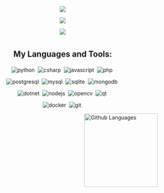 <p align="center">
  <img src="https://capsule-render.vercel.app/api?type=waving&color=gradient&height=256&section=header&text=Hello%20World!&fontSize=75&animation=fadeIn&fontAlignY=38&desc=Welcome%20to%20my%20GitHub%20profile!&descAlignY=51&descAlign=62" />
</p>

<p align="center">
  <img src="https://github.com/user-attachments/assets/ec340aee-10d9-4765-b671-dd5acaae77f4" />
</p>

<p align="center">
  <img src="https://komarev.com/ghpvc/?username=nymphernus&color=blueviolet&style=for-the-badge" />
</p>

<h1 align="center"></h1>

<h2 align="center">My Languages and Tools:<p></p></h3>
<p align="center">
  <img alt="python" src="https://img.shields.io/badge/python-3776AB.svg?&style=for-the-badge&logo=python&logoColor=fff" />&nbsp;
  <img alt="csharp" src="https://img.shields.io/badge/c%23-239120.svg?&style=for-the-badge&logo=c-sharp&logoColor=fff" />&nbsp;
  <img alt="javascript" src="https://img.shields.io/badge/javascript-F7DF1E.svg?&style=for-the-badge&logo=javascript&logoColor=000" />&nbsp;
  <img alt="php" src="https://img.shields.io/badge/php-777BB4.svg?&style=for-the-badge&logo=php&logoColor=fff" />&nbsp;
</p>

<p align="center">
  <img alt="postgresql" src="https://img.shields.io/badge/postgresql-4169E1.svg?&style=for-the-badge&logo=postgresql&logoColor=fff" />&nbsp;
  <img alt="mysql" src="https://img.shields.io/badge/mysql-4479A1.svg?&style=for-the-badge&logo=mysql&logoColor=fff" />&nbsp;
  <img alt="sqlite" src="https://img.shields.io/badge/sqlite-003B57.svg?&style=for-the-badge&logo=sqlite&logoColor=fff" />&nbsp;
  <img alt="mongodb" src="https://img.shields.io/badge/mongodb-47A248.svg?&style=for-the-badge&logo=mongodb&logoColor=fff" />&nbsp;
</p>

<p align="center">
  <img alt="dotnet" src="https://img.shields.io/badge/.net-512BD4.svg?&style=for-the-badge&logo=.net&logoColor=fff" />&nbsp;
  <img alt="nodejs" src="https://img.shields.io/badge/node.js-339933.svg?&style=for-the-badge&logo=node.js&logoColor=fff" />&nbsp;
  <img alt="opencv" src="https://img.shields.io/badge/opencv-5C3EE8.svg?&style=for-the-badge&logo=opencv&logoColor=fff" />&nbsp;
  <img alt="qt" src="https://img.shields.io/badge/qt-41CD52.svg?&style=for-the-badge&logo=qt&logoColor=fff" />&nbsp;
</p>

<p align="center">
  <img alt="docker" src="https://img.shields.io/badge/docker-2496ED.svg?&style=for-the-badge&logo=docker&logoColor=fff" />&nbsp;
  <img alt="git" src="https://img.shields.io/badge/git-F05032.svg?&style=for-the-badge&logo=git&logoColor=fff" />&nbsp;
</p>


<img height="195px" align="right" alt="Github Languages" src="https://github-readme-stats-eight-theta.vercel.app/api/top-langs/?username=nymphernus&theme=algolia&layout=compact" />
